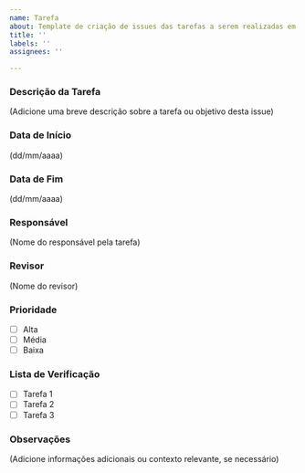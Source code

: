 ```yaml
---
name: Tarefa
about: Template de criação de issues das tarefas a serem realizadas em uma entrega
title: ''
labels: ''
assignees: ''

---
```


### Descrição da Tarefa  
(Adicione uma breve descrição sobre a tarefa ou objetivo desta issue)  

### Data de Início  
(dd/mm/aaaa)  

### Data de Fim  
(dd/mm/aaaa)  

### Responsável  
(Nome do responsável pela tarefa)  

### Revisor  
(Nome do revisor)  

### Prioridade  
- [ ] Alta  
- [ ] Média  
- [ ] Baixa  

### Lista de Verificação  
- [ ] Tarefa 1  
- [ ] Tarefa 2  
- [ ] Tarefa 3  

### Observações  
(Adicione informações adicionais ou contexto relevante, se necessário)
